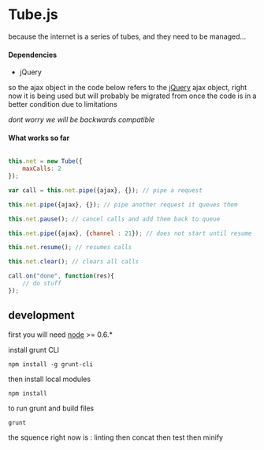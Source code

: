 # Tube.js

because the internet is a series of tubes, and they need to be managed...

#### Dependencies

- jQuery

so the ajax object in the code below refers to the [jQuery](http://api.jquery.com/jQuery.ajax/) ajax object, right now it is being used but will probably be migrated from once the code is in a better condition due to limitations

_dont worry we will be backwards compatible_

#### What works so far

```javascript

this.net = new Tube({
	maxCalls: 2
});

var call = this.net.pipe({ajax}, {}); // pipe a request

this.net.pipe({ajax}, {}); // pipe another request it queues them

this.net.pause(); // cancel calls and add them back to queue

this.net.pipe({ajax}, {channel : 21}); // does not start until resume

this.net.resume(); // resumes calls

this.net.clear(); // clears all calls

call.on("done", function(res){
	// do stuff
});

```

## development

first you will need [node](http://nodejs.org) >= 0.6.* 


install grunt CLI

```
npm install -g grunt-cli
```

then install local modules

```
npm install
```

to run grunt and build files

```
grunt
```
the squence right now is : linting then concat then test then minify